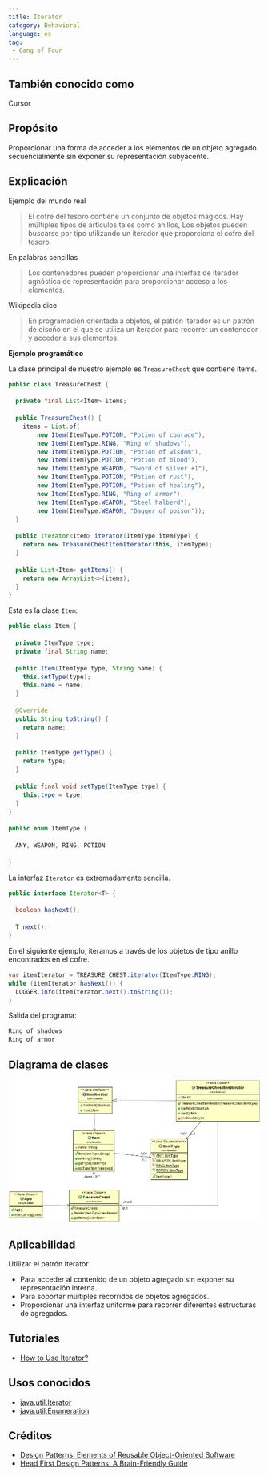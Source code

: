 ```yaml
---
title: Iterator
category: Behavioral
language: es
tag:
 - Gang of Four
---
```


## También conocido como

Cursor

## Propósito
Proporcionar una forma de acceder a los elementos de un objeto agregado secuencialmente sin exponer su
representación subyacente.

## Explicación

Ejemplo del mundo real

> El cofre del tesoro contiene un conjunto de objetos mágicos. Hay múltiples tipos de artículos tales como anillos, 
> Los objetos pueden buscarse por tipo utilizando un iterador que proporciona 
> el cofre del tesoro.

En palabras sencillas

> Los contenedores pueden proporcionar una interfaz de iterador agnóstica de representación 
> para proporcionar acceso a los elementos.

Wikipedia dice

> En programación orientada a objetos, el patrón iterador es un patrón de diseño en el que 
> se utiliza un iterador para recorrer un contenedor y acceder a sus elementos.

**Ejemplo programático**

La clase principal de nuestro ejemplo es `TreasureChest` que contiene ítems.

```java
public class TreasureChest {

  private final List<Item> items;

  public TreasureChest() {
    items = List.of(
        new Item(ItemType.POTION, "Potion of courage"),
        new Item(ItemType.RING, "Ring of shadows"),
        new Item(ItemType.POTION, "Potion of wisdom"),
        new Item(ItemType.POTION, "Potion of blood"),
        new Item(ItemType.WEAPON, "Sword of silver +1"),
        new Item(ItemType.POTION, "Potion of rust"),
        new Item(ItemType.POTION, "Potion of healing"),
        new Item(ItemType.RING, "Ring of armor"),
        new Item(ItemType.WEAPON, "Steel halberd"),
        new Item(ItemType.WEAPON, "Dagger of poison"));
  }

  public Iterator<Item> iterator(ItemType itemType) {
    return new TreasureChestItemIterator(this, itemType);
  }

  public List<Item> getItems() {
    return new ArrayList<>(items);
  }
}
```

Esta es la clase `Item`:

```java
public class Item {

  private ItemType type;
  private final String name;

  public Item(ItemType type, String name) {
    this.setType(type);
    this.name = name;
  }

  @Override
  public String toString() {
    return name;
  }

  public ItemType getType() {
    return type;
  }

  public final void setType(ItemType type) {
    this.type = type;
  }
}

public enum ItemType {

  ANY, WEAPON, RING, POTION

}
```

La interfaz `Iterator` es extremadamente sencilla.

```java
public interface Iterator<T> {

  boolean hasNext();

  T next();
}
```

En el siguiente ejemplo, iteramos a través de los objetos de tipo anillo encontrados en el cofre. 

```java
var itemIterator = TREASURE_CHEST.iterator(ItemType.RING);
while (itemIterator.hasNext()) {
  LOGGER.info(itemIterator.next().toString());
}
```

Salida del programa:

```java
Ring of shadows
Ring of armor
```

## Diagrama de clases

![alt text](./etc/iterator_1.png "Iterator")

## Aplicabilidad

Utilizar el patrón Iterator

* Para acceder al contenido de un objeto agregado sin exponer su representación interna.
* Para soportar múltiples recorridos de objetos agregados.
* Proporcionar una interfaz uniforme para recorrer diferentes estructuras de agregados.

## Tutoriales

* [How to Use Iterator?](http://www.tutorialspoint.com/java/java_using_iterator.htm)

## Usos conocidos

* [java.util.Iterator](http://docs.oracle.com/javase/8/docs/api/java/util/Iterator.html)
* [java.util.Enumeration](http://docs.oracle.com/javase/8/docs/api/java/util/Enumeration.html)

## Créditos

* [Design Patterns: Elements of Reusable Object-Oriented Software](https://www.amazon.com/gp/product/0201633612/ref=as_li_tl?ie=UTF8&camp=1789&creative=9325&creativeASIN=0201633612&linkCode=as2&tag=javadesignpat-20&linkId=675d49790ce11db99d90bde47f1aeb59)
* [Head First Design Patterns: A Brain-Friendly Guide](https://www.amazon.com/gp/product/0596007124/ref=as_li_tl?ie=UTF8&camp=1789&creative=9325&creativeASIN=0596007124&linkCode=as2&tag=javadesignpat-20&linkId=6b8b6eea86021af6c8e3cd3fc382cb5b)
